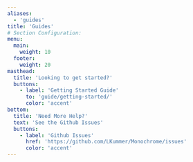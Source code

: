 ```yaml
---
aliases:
  - 'guides'
title: 'Guides'
# Section Configuration:
menu:
  main:
    weight: 10
  footer:
    weight: 20
masthead:
  title: 'Looking to get started?'
  buttons:
    - label: 'Getting Started Guide'
      to: 'guide/getting-started/'
      color: 'accent'
bottom:
  title: 'Need More Help?'
  text: 'See the Github Issues'
  buttons:
    - label: 'Github Issues'
      href: 'https://github.com/LKummer/Monochrome/issues'
      color: 'accent'
---
```

